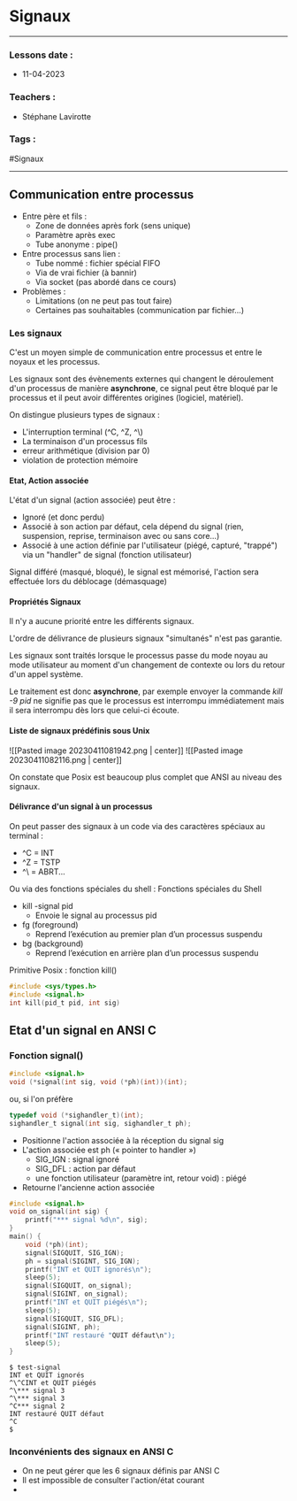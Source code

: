 # Signaux
---
### Lessons date :
- 11-04-2023

### Teachers :
- Stéphane Lavirotte

### Tags :
#Signaux

---
## Communication entre processus

- Entre père et fils :
	- Zone de données après fork (sens unique)
	- Paramètre après exec
	- Tube anonyme : pipe()
- Entre processus sans lien :
	- Tube nommé : fichier spécial FIFO
	- Via de vrai fichier (à bannir)
	- Via socket (pas abordé dans ce cours)
- Problèmes :
	- Limitations (on ne peut pas tout faire)
	- Certaines pas souhaitables (communication par fichier...)

### Les signaux

C'est un moyen simple de communication entre processus et entre le noyaux et les processus.

Les signaux sont des évènements externes qui changent le déroulement d'un processus de manière **asynchrone**, ce signal peut être bloqué par le processus et il peut avoir différentes origines (logiciel, matériel).

On distingue plusieurs types de signaux :
- L'interruption terminal (^C, ^Z, ^\\)
- La terminaison d'un processus fils
- erreur arithmétique (division par 0)
- violation de protection mémoire

#### Etat, Action associée

L'état d'un signal (action associée) peut être :
- Ignoré (et donc perdu)
- Associé à son action par défaut, cela dépend du signal (rien, suspension, reprise, terminaison avec ou sans core...)
- Associé à une action définie par l'utilisateur (piégé, capturé, "trappé") via un "handler" de signal (fonction utilisateur)

Signal différé (masqué, bloqué), le signal est mémorisé, l'action sera effectuée lors du déblocage (démasquage)

#### Propriétés Signaux

Il n'y a aucune priorité entre les différents signaux.

L'ordre de délivrance de plusieurs signaux "simultanés" n'est pas garantie.

Les signaux sont traités lorsque le processus passe du mode noyau au mode utilisateur au moment d'un changement de contexte ou lors du retour d'un appel système.

Le traitement est donc **asynchrone**, par exemple envoyer la commande *kill -9 pid* ne signifie pas que le processus est interrompu immédiatement mais il sera interrompu dès lors que celui-ci écoute.

#### Liste de signaux prédéfinis sous Unix

![[Pasted image 20230411081942.png | center]]
![[Pasted image 20230411082116.png | center]]

On constate que Posix est beaucoup plus complet que ANSI au niveau des signaux.

#### Délivrance d'un signal à un processus

On peut passer des signaux à un code via des caractères spéciaux au terminal :
- ^C = INT
- ^Z = TSTP
- ^\\ = ABRT...

Ou via des fonctions spéciales du shell :
Fonctions spéciales du Shell  
- kill -signal pid  
	- Envoie le signal au processus pid  
- fg (foreground)  
	-  Reprend l’exécution au premier plan d’un processus suspendu  
-  bg (background)  
	-  Reprend l’exécution en arrière plan d’un processus suspendu  

Primitive Posix : fonction kill()  
```c
#include <sys/types.h>  
#include <signal.h>  
int kill(pid_t pid, int sig)
```

## Etat d'un signal en ANSI C

### Fonction signal()

```c
#include <signal.h>  
void (*signal(int sig, void (*ph)(int))(int);
```
 
ou, si l'on préfère  
```c
typedef void (*sighandler_t)(int);  
sighandler_t signal(int sig, sighandler_t ph);  
```
-  Positionne l'action associée à la réception du signal sig  
-  L'action associée est ph (« pointer to handler »)  
	-  SIG_IGN : signal ignoré  
	-  SIG_DFL : action par défaut  
	-  une fonction utilisateur (paramètre int, retour void) : piégé  
-  Retourne l'ancienne action associée

```c
#include <signal.h>  
void on_signal(int sig) {  
	printf("*** signal %d\n", sig);  
}  
main() {  
	void (*ph)(int);  
	signal(SIGQUIT, SIG_IGN);  
	ph = signal(SIGINT, SIG_IGN);  
	printf("INT et QUIT ignorés\n");  
	sleep(5);  
	signal(SIGQUIT, on_signal);  
	signal(SIGINT, on_signal);  
	printf("INT et QUIT piégés\n");  
	sleep(5);  
	signal(SIGQUIT, SIG_DFL);  
	signal(SIGINT, ph);  
	printf("INT restauré "QUIT défaut\n");  
	sleep(5);  
}
```

```shell
$ test-signal  
INT et QUIT ignorés  
^\^CINT et QUIT piégés  
^\*** signal 3  
^\*** signal 3  
^C*** signal 2  
INT restauré QUIT défaut  
^C  
$
```

### Inconvénients des signaux en ANSI C

- On ne peut gérer que les 6 signaux définis par ANSI C
- Il est impossible de consulter l'action/état courant
- 